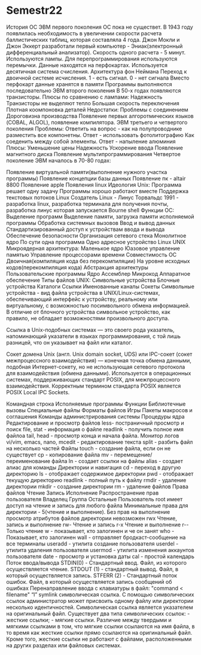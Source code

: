 # Semestr22
История ОС
ЭВМ первого поколения
ОС пока не существет. В 1943 году появлилась необходимость в увеличении скорости расчета баллистических таблиц, которая составляла 4 года. Джон Мокли и Джон Эккерт разработали первый компьютер - Эниак(электронный дифференциальный анализатор). Скорость одного расчета - 5 минут. Используются лампы. Для перепрограммирования используются перемычки. Данные находятся на перфокартах. Используется десятичная система счисления.
Архитектура фон Неймана
Переход к двоичной системе исчисления. 1 - есть сигнал. 0 - нет сигнала
Вместо перфокарт данные хранятся в памяти
Программы выполняются последовательно
ЭВМ второго поколения
В 50-х годах появляются транзисторы. Плюсы по сравнению с лампами:
Надежность
Транзисторы не выделяют тепло
Большая скорость переключения
Плотная коомпоновка деталей
Недостатки:
Проблемы с соединением
Дороговизна производства
Появление первых алгоротмических языков (COBAL, ALGOL), появление компилятора.
ЭВМ третьего и четвертого поколения
Проблемы: Ответить на вопрос - как на полупроводнике разместить все компонетны. Ответ - использовать фотолитографию Как соеденить между собой элементы. Ответ - напыление алюминия
Плюсы:
Уменьшение цены
Надежность
Ускорение ввода
Появление магнитного диска
Появление мультипрограммирования
Четвертое поколение ЭВМ началось в 70-80 годах:

Появление виртуальной памяти(выполнение нужного участка программы)
Появление концепции базы данных
Появление пк - altair 8800
Появление apple
Появления linux
Идеология Unix:
Программа решает одну задачу
Программы хорошо работают вместе
Поддержка текстовых потоков
Linux
Создатель Linux - Линус Торвальдс
1991 - разработка linux, разработка терминала для получения почты, разработка линус которая запускается Bourne shell
Функции ОС:
Выделение программ
Выделение памяти, загрузка памяти исполняемой программы
Обработка системных вызовов
Ввод и вывод данных
Стандартизированный доступ к устройствам ввода и вывода
Обеспечение безопасности
Организация сетевого стека
Монолитное ядро
По сути одна программа
Одно адресное устройство
Linux
UNIX
Микроядерная архитектура:
Маленькое ядро
Юазовое управление памятью
Управление процессорами времени
Совместимость ОС
Двоичная(компиляция кода без перекомпиляции)
На уровне исходных кодов(перекомпиляция кода)
Абстракция архитектуры
Пользовательские программы
Ядро
Ассемблер
Микрокод
Аппаратное обеспечение
Типы файлов UNIX:
Символьные устройства
Блочные устройства
Каталоги
Ссылки
Именованные каналы
Сокеты
Символьные устройства - вид файла устройства в UNIX/Linux-системах, обеспечивающий интерфейс к устройству, реальному или виртуальному, с возможностью посимвольного обмена информацией. В отличие от блочного устройства символьное устройство, как правило, не обладает возможностями произвольного доступа.

Ссылка в Unix-подобных системах — это своего рода указатель, напоминающий указатели в языках программирования, с той лишь разницей, что он указывает на файл или каталог.

Сокет домена Unix (англ. Unix domain socket, UDS) или IPC-сокет (сокет межпроцессного взаимодействия) — конечная точка обмена данными, подобная Интернет-сокету, но не использующая сетевого протокола для взаимодействия (обмена данными). Используется в операционных системах, поддерживающих стандарт POSIX, для межпроцессного взаимодействия. Корректным термином стандарта POSIX является POSIX Local IPC Sockets.

Командная строка
Исполняемые программы
Функции
Библиотечные вызовы
Специальные файлы
Форматы файлов
Игры
Пакеты макросов и соглашения
Команды администрирования системы
Процедуры ядра
Редактирование и просмотр файлов
less- постраничный просмотр и поиск
file, stat - информация о файле
readlink - получить полное имя файлоа
tail, head - просмотр конца и начала файла. Монитор логов
vi/vim, emacs, nano, mcedit - редактирование текста
split - разбить файл на несколько частей
Файлы
touch - создание файла, если он не существует
cp - копирование файла
mv - перемещение/переименование файла
ln - создает ссылки на файлы
alias - создает алиас для команды
Директории и навигация
cd - переход в другую директорию
ls - отображает содержимое директории
pwd - отображает текущую директорию
readlink - полный путь к файлу
rmdir - удаление директории
mkdir - создание директории
rm - удаление файлов
Права файлов
Чтение
Запись
Исполнение
Распространение прав пользователя
Владелец
Группа
Остальные
Пользователь root имеет доступ на чтение и запись для любого файла
Минимальные права для директории - 5(чтение и выполнение). Без прав на выполнение просмотр атрибутов файлов директории невозможен
rwx Чтение, запись и выполнение
rw- Чтение и запись
r-x Чтение и выполнение
r-- Только чтение
w - показывает, кто залогинен и че он занят
who - Показывает, кто залогинен
wall - отправляет бродкаст-сообщение на все терминалы
useradd - утилита создание пользователя
userdel - утилита удаления пользователя
usermod - утилита изменения аккаунтов пользователя
date - просмотр и установка даты
cal - простой календарь
Поток ввода/вывода
STDIN(0) - Стандартный ввод. Файл, из которого осуществляется чтение.
STDOUT (1) - стандартный вывод. Файл, в который осуществляется запись.
STFERR (2) - Стандартный поток ошибок. Файл, в который осуществляется запись сообщений об ошибках
Перенаправление ввода с клавиатуры в файл: "command < filename"
“l” symlink символическая ссылка. С помощью символических ссылок администратор может присвоить одному файлу или директории несколько идентичностей. Символическая ссылка является указателем на оригинальный файл. Существует два типа символических ссылок: - жесткие ссылки; - мягкие ссылки.
Различие между твердыми и мягкими ссылками в том, что мягкие ссылки ссылаются на имя файла, в то время как жесткие ссылки прямо ссылаются на оригинальный файл. Кроме того, жесткие ссылки не работают с файлами, расположенными на других разделах или файловых системах.
